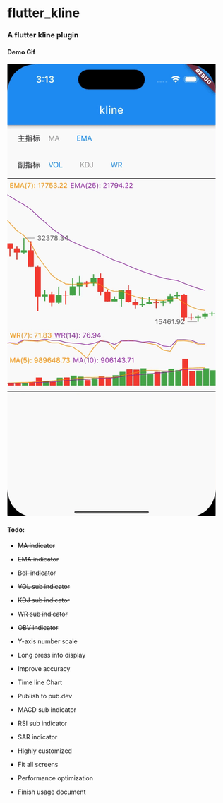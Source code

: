 # flutter_kline


### A flutter kline plugin

#### Demo Gif
![](https://raw.githubusercontent.com/AscenX/flutter_kline/main/demo/demo.gif)

#### Todo:
- ~~MA indicator~~
- ~~EMA indicator~~
- ~~Boll indicator~~
- ~~VOL sub indicator~~
- ~~KDJ sub indicator~~
- ~~WR sub indicator~~
- ~~OBV indicator~~

- Y-axis number scale
- Long press info display
- Improve accuracy
- Time line Chart
- Publish to pub.dev

- MACD sub indicator
- RSI sub indicator
- SAR  indicator

- Highly customized
- Fit all screens
- Performance optimization
- Finish usage document
